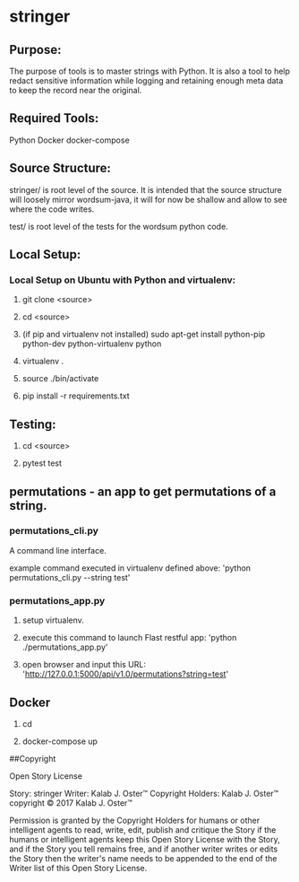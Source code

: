 # stringer

## Purpose:
The purpose of tools is to master strings with Python. It is also a tool to help redact sensitive information while logging
and retaining enough meta data to keep the record near the original.



## Required Tools:
Python
Docker
docker-compose


## Source Structure:
stringer/ is root level of the source. It is intended that the source structure will
        loosely mirror wordsum-java, it will for now be shallow and allow to
        see where the code writes.

test/ is root level of the tests for the wordsum python code.


## Local Setup:

### Local Setup on Ubuntu with Python and virtualenv:

1. git clone &lt;source>

2. cd &lt;source>

3. (if pip and virtualenv not installed) sudo apt-get install python-pip python-dev python-virtualenv python

4. virtualenv .

5. source ./bin/activate

7. pip install -r requirements.txt


## Testing:
1.  cd &lt;source>

2. pytest test

## permutations - an app to get permutations of a string.

### permutations_cli.py

A command line interface.

example command executed in virtualenv defined above: 'python permutations_cli.py --string test'


### permutations_app.py

1. setup virtualenv.

2. execute this command to launch Flast restful app: 'python ./permutations_app.py'

3. open browser and input this URL: 'http://127.0.0.1:5000/api/v1.0/permutations?string=test'


## Docker

1. cd <source>

2. docker-compose up

##Copyright

  Open Story License

  Story: stringer
  Writer: Kalab J. Oster&trade;
  Copyright Holders: Kalab J. Oster&trade;
  copyright &copy; 2017 Kalab J. Oster&trade;

  Permission is granted by the Copyright Holders for humans or other intelligent agents to read, write, edit, publish and critique the Story
  if the humans or intelligent agents keep this Open Story License with the Story,
  and if the Story you tell remains free,
  and if another writer writes or edits the Story then the writer's name needs to be appended to the end of the Writer list of this Open Story License.

